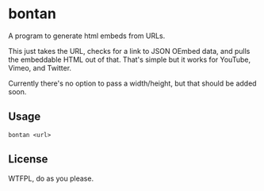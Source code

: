 # bontan

A program to generate html embeds from URLs. 

This just takes the URL, checks for a link to JSON OEmbed data, and pulls the
embeddable HTML out of that. That's simple but it works for YouTube, Vimeo, and
Twitter.

Currently there's no option to pass a width/height, but that should be added
soon.

## Usage

    bontan <url>

## License

WTFPL, do as you please.
